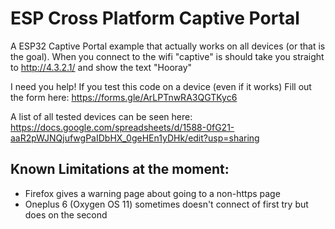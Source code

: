 # ESP Cross Platform Captive Portal
A ESP32 Captive Portal example that actually works on all devices (or that is the goal).
When you connect to the wifi "captive" is should take you straight to http://4.3.2.1/ and show the text "Hooray"


I need you help! If you test this code on a device (even if it works)
Fill out the form here: https://forms.gle/ArLPTnwRA3QGTKyc6

A list of all tested devices can be seen here: https://docs.google.com/spreadsheets/d/1588-0fG21-aaR2pWJNQjufwgPaIDbHX_0geHEn1yDHk/edit?usp=sharing


Known Limitations at the moment:
---------------
- Firefox gives a warning page about going to a non-https page
- Oneplus 6 (Oxygen OS 11) sometimes doesn't connect of first try but does on the second
